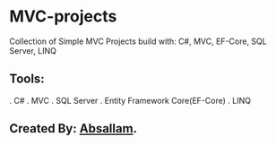 # MVC-projects
Collection of Simple MVC Projects build with: C#, MVC, EF-Core, SQL Server, LINQ

## Tools:
. C#
. MVC
. SQL Server
. Entity Framework Core(EF-Core)
. LINQ


## Created By: [Absallam](https://github.com/absallam1999).
